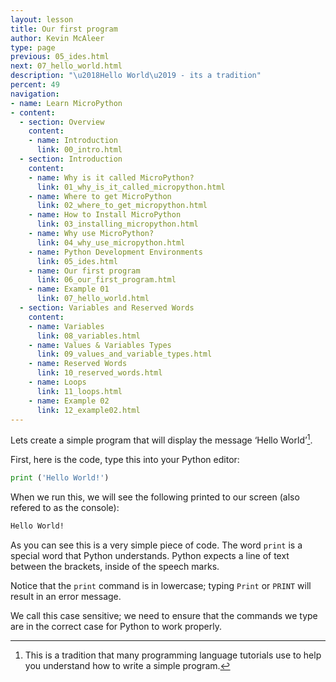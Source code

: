 ```yaml
---
layout: lesson
title: Our first program
author: Kevin McAleer
type: page
previous: 05_ides.html
next: 07_hello_world.html
description: "\u2018Hello World\u2019 - its a tradition"
percent: 49
navigation:
- name: Learn MicroPython
- content:
  - section: Overview
    content:
    - name: Introduction
      link: 00_intro.html
  - section: Introduction
    content:
    - name: Why is it called MicroPython?
      link: 01_why_is_it_called_micropython.html
    - name: Where to get MicroPython
      link: 02_where_to_get_micropython.html
    - name: How to Install MicroPython
      link: 03_installing_micropython.html
    - name: Why use MicroPython?
      link: 04_why_use_micropython.html
    - name: Python Development Environments
      link: 05_ides.html
    - name: Our first program
      link: 06_our_first_program.html
    - name: Example 01
      link: 07_hello_world.html
  - section: Variables and Reserved Words
    content:
    - name: Variables
      link: 08_variables.html
    - name: Values & Variables Types
      link: 09_values_and_variable_types.html
    - name: Reserved Words
      link: 10_reserved_words.html
    - name: Loops
      link: 11_loops.html
    - name: Example 02
      link: 12_example02.html
---
```



Lets create a simple program that will display the message ‘Hello World’[^1].

First, here is the code, type this into your Python editor:

```python
print ('Hello World!')
```

When we run this, we will see the following printed to our screen (also refered to as the console):

``` bash
Hello World!
```
As you can see this is a very simple piece of code. The word `print` is a special word that Python understands. Python expects a line of text between the brackets, inside of the speech marks.

Notice that the `print` command is in lowercase; typing `Print` or `PRINT` will result in an error message.

We call this case sensitive; we need to ensure that the commands we type are in the correct case for Python to work properly.

[^1]: This is a tradition that many programming language tutorials use to help you understand how to write a simple program.